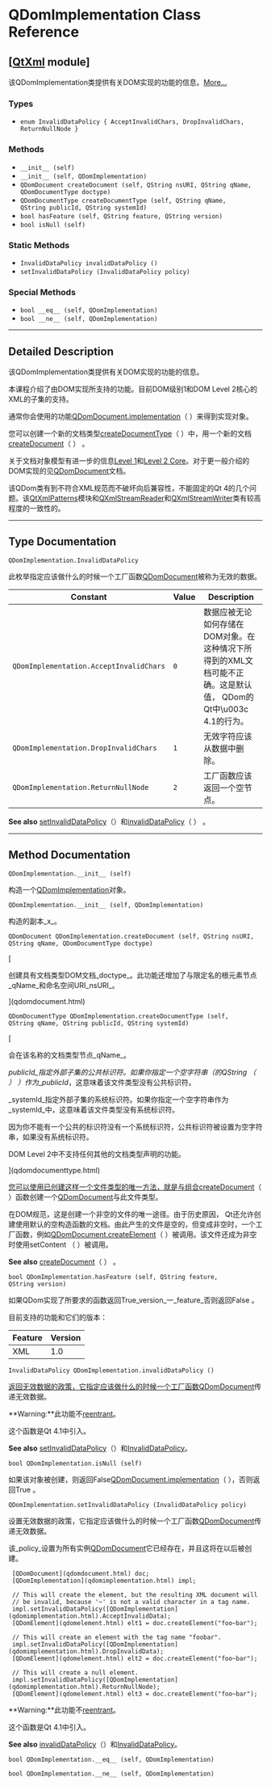 # QDomImplementation Class Reference

## [[QtXml](index.htm) module]

该QDomImplementation类提供有关DOM实现的功能的信息。[More...](#details)

### Types

*   `enum InvalidDataPolicy { AcceptInvalidChars, DropInvalidChars, ReturnNullNode }`

### Methods

*   `__init__ (self)`
*   `__init__ (self, QDomImplementation)`
*   `QDomDocument createDocument (self, QString nsURI, QString qName, QDomDocumentType doctype)`
*   `QDomDocumentType createDocumentType (self, QString qName, QString publicId, QString systemId)`
*   `bool hasFeature (self, QString feature, QString version)`
*   `bool isNull (self)`

### Static Methods

*   `InvalidDataPolicy invalidDataPolicy ()`
*   `setInvalidDataPolicy (InvalidDataPolicy policy)`

### Special Methods

*   `bool __eq__ (self, QDomImplementation)`
*   `bool __ne__ (self, QDomImplementation)`

* * *

## Detailed Description

该QDomImplementation类提供有关DOM实现的功能的信息。

本课程介绍了由DOM实现所支持的功能。目前DOM级别1和DOM Level 2核心的XML的子集的支持。

通常你会使用的功能[QDomDocument.implementation](qdomdocument.html#implementation)（ ）来得到实现对象。

您可以创建一个新的文档类型[createDocumentType](qdomimplementation.html#createDocumentType)（ ）中，用一个新的文档[createDocument](qdomimplementation.html#createDocument)（ ） 。

关于文档对象模型有进一步的信息[Level 1](http://www.w3.org/TR/REC-DOM-Level-1/)和[Level 2 Core](http://www.w3.org/TR/DOM-Level-2-Core/)。对于更一般介绍的DOM实现的见[QDomDocument](qdomdocument.html)文档。

该QDom类有到不符合XML规范而不破坏向后兼容性，不能固定的Qt 4的几个问题。该[QtXmlPatterns](index.htm)模块和[QXmlStreamReader](qxmlstreamreader.html)和[QXmlStreamWriter](qxmlstreamwriter.html)类有较高程度的一致性的。

* * *

## Type Documentation

```
QDomImplementation.InvalidDataPolicy
```

此枚举指定应该做什么的时候一个工厂函数[QDomDocument](qdomdocument.html)被称为无效的数据。

| Constant | Value | Description |
| --- | --- | --- |
| `QDomImplementation.AcceptInvalidChars` | `0` | 数据应被无论如何存储在DOM对象。在这种情况下所得到的XML文档可能不正确。这是默认值， QDom的Qt中\u003c 4.1的行为。 |
| `QDomImplementation.DropInvalidChars` | `1` | 无效字符应该从数据中删除。 |
| `QDomImplementation.ReturnNullNode` | `2` | 工厂函数应该返回一个空节点。 |

**See also** [setInvalidDataPolicy](qdomimplementation.html#setInvalidDataPolicy)（）和[invalidDataPolicy](qdomimplementation.html#invalidDataPolicy)（ ） 。

* * *

## Method Documentation

```
QDomImplementation.__init__ (self)
```

构造一个[QDomImplementation](qdomimplementation.html)对象。

```
QDomImplementation.__init__ (self, QDomImplementation)
```

构造的副本_x_。

```
QDomDocument QDomImplementation.createDocument (self, QString nsURI, QString qName, QDomDocumentType doctype)
```

[

创建具有文档类型DOM文档_doctype_。此功能还增加了与限定名的根元素节点_qName_和命名空间URI_nsURI_。

](qdomdocument.html)

```
QDomDocumentType QDomImplementation.createDocumentType (self, QString qName, QString publicId, QString systemId)
```

[

会在该名称的文档类型节点_qName_。

_publicId_指定外部子集的公共标识符。如果你指定一个空字符串（的QString （ ） ）作为_publicId_，这意味着该文件类型没有公共标识符。

_systemId_指定外部子集的系统标识符。如果你指定一个空字符串作为_systemId_中，这意味着该文件类型没有系统标识符。

因为你不能有一个公共的标识符没有一个系统标识符，公共标识符被设置为空字符串，如果没有系统标识符。

DOM Level 2中不支持任何其他的文档类型声明的功能。

](qdomdocumenttype.html)

[您可以使用已创建这样一个文件类型的唯一方法，就是与组合](qdomdocumenttype.html)[createDocument](qdomimplementation.html#createDocument)（ ）函数创建一个[QDomDocument](qdomdocument.html)与此文件类型。

在DOM规范，这是创建一个非空的文件的唯一途径。由于历史原因， Qt还允许创建使用默认的空构造函数的文档。由此产生的文件是空的，但变成非空时，一个工厂函数，例如[QDomDocument.createElement](qdomdocument.html#createElement)（ ）被调用。该文件还成为非空时使用setContent （ ）被调用。

**See also** [createDocument](qdomimplementation.html#createDocument)（ ） 。

```
bool QDomImplementation.hasFeature (self, QString feature, QString version)
```

如果QDom实现了所要求的函数返回True_version_一_feature_否则返回False 。

目前支持的功能和它们的版本：

| Feature | Version |
| --- | --- |
| XML | 1.0 |

```
InvalidDataPolicy QDomImplementation.invalidDataPolicy ()
```

[](qdomimplementation.html#InvalidDataPolicy-enum)

[返回无效数据的政策，它指定应该做什么的时候一个工厂函数](qdomimplementation.html#InvalidDataPolicy-enum)[QDomDocument](qdomdocument.html)传递无效数据。

**Warning:**此功能不[reentrant](index.htm#reentrant)。

这个函数是Qt 4.1中引入。

**See also** [setInvalidDataPolicy](qdomimplementation.html#setInvalidDataPolicy)（）和[InvalidDataPolicy](qdomimplementation.html#InvalidDataPolicy-enum)。

```
bool QDomImplementation.isNull (self)
```

如果该对象被创建，则返回False[QDomDocument.implementation](qdomdocument.html#implementation)（ ），否则返回True 。

```
QDomImplementation.setInvalidDataPolicy (InvalidDataPolicy policy)
```

设置无效数据的政策，它指定应该做什么的时候一个工厂函数[QDomDocument](qdomdocument.html)传递无效数据。

该_policy_设置为所有实例[QDomDocument](qdomdocument.html)它已经存在，并且这将在以后被创建。

```
 [QDomDocument](qdomdocument.html) doc;
 [QDomImplementation](qdomimplementation.html) impl;

 // This will create the element, but the resulting XML document will
 // be invalid, because '~' is not a valid character in a tag name.
 impl.setInvalidDataPolicy([QDomImplementation](qdomimplementation.html).AcceptInvalidData);
 [QDomElement](qdomelement.html) elt1 = doc.createElement("foo~bar");

 // This will create an element with the tag name "foobar".
 impl.setInvalidDataPolicy([QDomImplementation](qdomimplementation.html).DropInvalidData);
 [QDomElement](qdomelement.html) elt2 = doc.createElement("foo~bar");

 // This will create a null element.
 impl.setInvalidDataPolicy([QDomImplementation](qdomimplementation.html).ReturnNullNode);
 [QDomElement](qdomelement.html) elt3 = doc.createElement("foo~bar");

```

**Warning:**此功能不[reentrant](index.htm#reentrant)。

这个函数是Qt 4.1中引入。

**See also** [invalidDataPolicy](qdomimplementation.html#invalidDataPolicy)（）和[InvalidDataPolicy](qdomimplementation.html#InvalidDataPolicy-enum)。

```
bool QDomImplementation.__eq__ (self, QDomImplementation)
```

```
bool QDomImplementation.__ne__ (self, QDomImplementation)
```